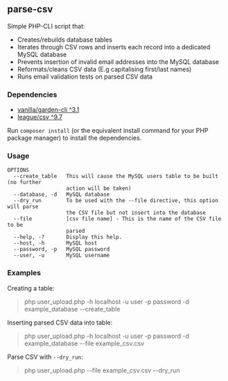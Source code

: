 ## parse-csv

Simple PHP-CLI script that:
- Creates/rebuilds database tables
- Iterates through CSV rows and inserts each record into a dedicated MySQL database
- Prevents insertion of invalid email addresses into the MySQL database
- Reformats/cleans CSV data (E.g capitalising first/last names)
- Runs email validation tests on parsed CSV data


### Dependencies
- [vanilla/garden-cli ^3.1](https://github.com/vanilla/garden-cli)
- [league/csv ^9.7](https://github.com/thephpleague/csv)

Run `composer install` (or the equivalent install command for your PHP package manager) to install the dependencies.

### Usage

```
OPTIONS
  --create_table   This will cause the MySQL users table to be built (no further
                   action will be taken)
  --database, -d   MySQL database
  --dry_run        To be used with the --file directive, this option will parse
                   the CSV file but not insert into the database
  --file           [csv file name] - This is the name of the CSV file to be
                   parsed
  --help, -?       Display this help.
  --host, -h       MySQL host
  --password, -p   MySQL password
  --user, -u       MySQL username
```

### Examples

Creating a table: 

> php user_upload.php -h localhost -u user -p password -d example_database --create_table

Inserting parsed CSV data into table: 

> php user_upload.php -h localhost -u user -p password -d example_database --file example_csv.csv

Parse CSV with `--dry_run`: 

> php user_upload.php --file example_csv.csv --dry_run
